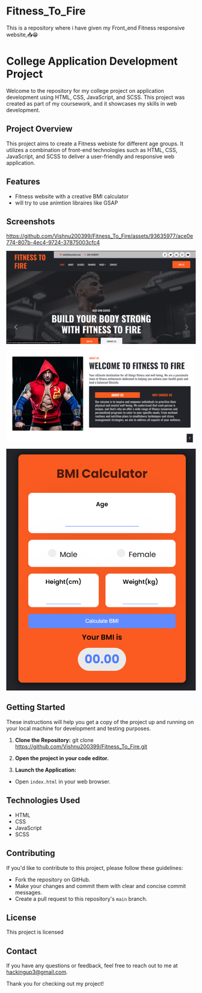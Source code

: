 # Fitness_To_Fire
This is a repository where i have given my Front_end Fitness responsive website,📥😁
# College Application Development Project

Welcome to the repository for my college project on application development using HTML, CSS, JavaScript, and SCSS. This project was created as part of my coursework, and it showcases my skills in web development.

## Project Overview

This project aims to create a Fitness webiste for different age groups. It utilizes a combination of front-end technologies such as HTML, CSS, JavaScript, and SCSS to deliver a user-friendly and responsive web application.

## Features

- Fitness website with a creative BMI calculator
- will try to use animtion libraires like GSAP

## Screenshots

https://github.com/Vishnu200399/Fitness_To_Fire/assets/93635977/ace0e774-807b-4ec4-9724-37875003cfc4

![](https://github.com/Vishnu200399/Fitness_To_Fire/blob/master/img/FIt_read1.png)

![](https://github.com/Vishnu200399/Fitness_To_Fire/blob/master/img/Fit_read%202.png)

![](https://github.com/Vishnu200399/Fitness_To_Fire/blob/master/img/Fit_read%203.png)

## Getting Started

These instructions will help you get a copy of the project up and running on your local machine for development and testing purposes.

1. **Clone the Repository:**
git clone https://github.com/Vishnu200399/Fitness_To_Fire.git


2. **Open the project in your code editor.**

3. **Launch the Application:**
- Open `index.html` in your web browser.

## Technologies Used

- HTML
- CSS
- JavaScript
- SCSS

## Contributing

If you'd like to contribute to this project, please follow these guidelines:

- Fork the repository on GitHub.
- Make your changes and commit them with clear and concise commit messages.
- Create a pull request to this repository's `main` branch.

## License

This project is licensed


## Contact

If you have any questions or feedback, feel free to reach out to me at hackingup3@gmail.com.

Thank you for checking out my project!



